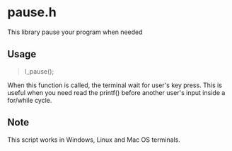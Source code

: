 # pause.h
This library pause your program when needed

## Usage
> l_pause();

When this function is called, the terminal wait for user's key press. This is useful when you need read the printf() before another user's input inside a for/while cycle.

## Note
This script works in Windows, Linux and Mac OS terminals.

